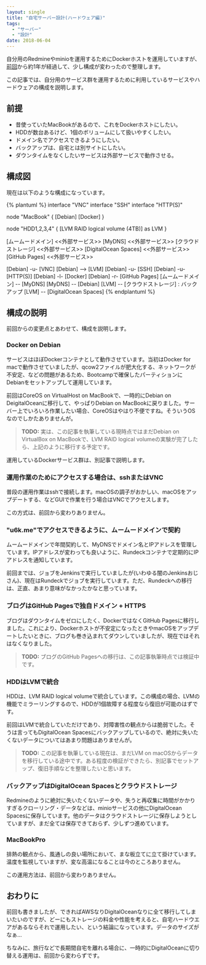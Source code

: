 ```yaml
---
layout: single
title: "自宅サーバー設計(ハードウェア編)"
tags:
  - "サーバー"
  - "設計"
date: 2018-06-04
---
```


自分用のRedmineやminioを運用するためにDockerホストを運用していますが、[前回](https://blog.u6k.me/2017/04/28/my-server-specification-for-hardware.html)から約1年が経過して、少し構成が変わったので整理します。

この記事では、自分用のサービス群を運用するために利用しているサービスやハードウェアの構成を説明します。

## 前提

- 昔使っていたMacBookがあるので、これをDockerホストにしたい。
- HDDが数台あるけど、1個のボリュームにして扱いやすくしたい。
- ドメイン名でアクセスできるようにしたい。
- バックアップは、自宅とは別サイトにしたい。
- ダウンタイムをなくしたいサービスは外部サービスで動作させる。

## 構成図

現在は以下のような構成になっています。

{% plantuml %}
interface "VNC"
interface "SSH"
interface "HTTP(S)"

node "MacBook" {
  [Debian]
  [Docker]
}

node "HDD1,2,3,4" {
    [LVM RAID logical volume (4TB)] as LVM
}

[ムームードメイン] <<外部サービス>>
[MyDNS] <<外部サービス>>
[クラウドストレージ] <<外部サービス>>
[DigitalOcean Spaces] <<外部サービス>>
[GitHub Pages] <<外部サービス>>

[Debian] -u- [VNC]
[Debian] --> [LVM]
[Debian] -u- [SSH]
[Debian] -u- [HTTP(S)]
[Debian] -l- [Docker]
[Debian] -r- [GitHub Pages]
[ムームードメイン] -- [MyDNS]
[MyDNS] -- [Debian]
[LVM] -- [クラウドストレージ] : バックアップ
[LVM] -- [DigitalOcean Spaces]
{% endplantuml %}

## 構成の説明

前回からの変更点とあわせて、構成を説明します。

### Docker on Debian

サービスはほぼDockerコンテナとして動作させています。当初はDocker for macで動作させていましたが、qcow2ファイルが肥大化する、ネットワークが不安定、などの問題があるため、Bootcampで確保したパーティションにDebianをセットアップして運用しています。

前回はCoreOS on VirtualHost on MacBookで、一時的にDebian on DeigitalOceanに移行して、やっぱりDebian on MacBookに戻りました。サーバー上でいろいろ作業したい場合、CoreOSはやはり不便ですね。そういうOSなのでしかたありませんが。

> __TODO:__ 実は、この記事を執筆している現時点ではまだDebian on VirtualBox on MacBookで、LVM RAID logical volumeの実験が完了したら、上記のように移行する予定です。

運用しているDockerサービス群は、別記事で説明します。

### 運用作業のためにアクセスする場合は、sshまたはVNC

普段の運用作業はsshで接続します。macOSの調子がおかしい、macOSをアップデートする、などGUIで作業を行う場合はVNCでアクセスします。

この方式は、前回から変わりありません。

### "u6k.me"でアクセスできるように、ムームードメインで契約

ムームードメインで年間契約して、MyDNSでドメイン名とIPアドレスを管理しています。IPアドレスが変わっても良いように、Rundeckコンテナで定期的にIPアドレスを通知しています。

前回までは、ジョブをJenkinsで実行していましたが(いわゆる闇のJenkinsおじさん)、現在はRundeckでジョブを実行しています。ただ、Rundeckへの移行は、正直、あまり意味がなかったかなと思っています。

### ブログはGitHub Pagesで独自ドメイン + HTTPS

ブログはダウンタイムをゼロにしたく、DockerではなくGitHub Pagesに移行しました。これにより、Dockerホストが不安定になったときやmacOSをアップデートしたいときに、ブログも巻き込まれてダウンしていましたが、現在ではそれはなくなりました。

> __TODO:__ ブログのGitHub Pagesへの移行は、この記事執筆時点では検証中です。

### HDDはLVMで統合

HDDは、LVM RAID logical volumeで統合しています。この構成の場合、LVMの機能でミラーリングするので、HDDが1個故障する程度なら復旧が可能のはずです。

前回はLVMで統合していただけであり、対障害性の観点からは脆弱でした。そうは言ってもDigitalOcean Spacesにバックアップしているので、絶対に失いたくないデータについてはあまり問題はありませんが。

> __TODO:__ この記事を執筆している現在は、まだLVM on macOSからデータを移行している途中です。ある程度の検証ができたら、別記事でセットアップ、復旧手順などを整理したいと思います。

### バックアップはDigitalOcean Spacesとクラウドストレージ

Redmineのように絶対に失いたくないデータや、失うと再収集に時間がかかりすぎるクローリング・データなどは、minioサービスの他にDigitalOcean Spacesに保存しています。他のデータはクラウドストレージに保存しようとしていますが、まだ全ては保存できておらず、少しずつ進めています。

### MacBookPro

排熱の観点から、風通しの良い場所において、まな板立てに立て掛けています。温度を監視していますが、変な高温になることは今のところありません。

この運用方法は、前回から変わりありません。

## おわりに

前回も書きましたが、できればAWSなりDigitalOceanなりに全て移行してしまいたいのですが、どーにもストレージの料金や性能を考えると、自宅ハードウエアがあるならそれで運用したい、という結論になっています。データのサイズがなぁ…

ちなみに、旅行などで長期間自宅を離れる場合に、一時的にDigitalOceanに切り替える運用は、前回から変わらずです。
